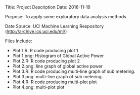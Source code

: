 Title: Project Description
Date: 2016-11-19

Purpose: To apply some exploratory data analysis methods.

Date Source: UCI Machine Learning Respository (http://archive.ics.uci.edu/ml/)

Files Include:
- Plot 1.R: R code producing plot 1
- Plot 1.png: Histogram of Global Active Power
- Plot 2.R: R code producing plot 2
- Plot 2.png: line graph of global active power
- Plot 3.R: R code producing multi-line graph of sub metering.
- Plot 3.png: multi-line graph of sub metering
- Plot 4.R: R code producing multi-plot plot
- Plot 4.png: multi-plot plot
